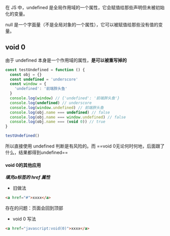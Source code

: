 在 JS 中，undefined 是全局作用域的一个属性，它会赋值给那些声明但未被初始化的变量。 

null 是一个字面量（不是全局对象的一个属性），它可以被赋值给那些没有值的变量。


## void 0

由于 undefined 本身是一个作用域的属性，**是可以被重写掉的**

```js
const testUndefined = function () {
  const obj = {}
  const undefined = 'underscore'
  const window = {
    'undefined': '前端胖头鱼'
  }
  console.log(window) // {'undefined': '前端胖头鱼'}
  console.log(undefined) // underscore
  console.log(window.undefined) // 前端胖头鱼
  console.log(obj.name === undefined) // false
  console.log(obj.name === window.undefined) // false
  console.log(obj.name === (void 0)) // true
}

testUndefined()
```

所以直接使用 undefined 判断是有风险的。而 ==void 0无论何时何地，后面跟了什么，结果都得到undefined==

#### void 0的其他应用

***填充a标签的 href 属性***

- 旧做法

```html
<a href="#">xxxx</a>
```

存在的问题：页面会回到顶部

- void 0 写法

```html
<a href="javascript:void(0)">xxxx</a>
```
